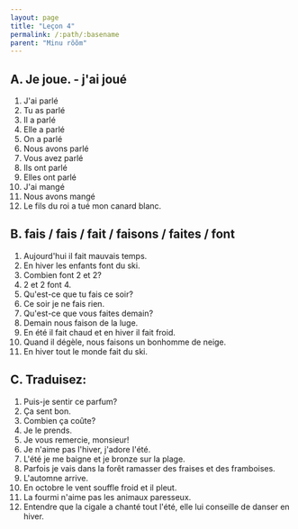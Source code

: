 ```yaml
---
layout: page
title: "Leçon 4"
permalink: /:path/:basename
parent: "Minu rõõm"
---
```


## A. Je joue. - j'ai joué  
1. J'ai parlé  
2. Tu as parlé  
3. Il a parlé  
4. Elle a parlé  
5. On a parlé  
6. Nous avons parlé  
7. Vous avez parlé  
8. Ils ont parlé  
9. Elles ont parlé  
10. J'ai mangé  
11. Nous avons mangé  
12. Le fils du roi a tué mon canard blanc.  

## B. fais / fais / fait / faisons / faites / font  
1. Aujourd'hui il fait mauvais temps.  
2. En hiver les enfants font du ski.  
3. Combien font 2 et 2?  
4. 2 et 2 font 4.  
5. Qu'est-ce que tu fais ce soir?  
6. Ce soir je ne fais rien.  
7. Qu'est-ce que vous faites demain?  
8. Demain nous faison de la luge.  
9. En été il fait chaud et en hiver il fait froid.  
10. Quand il dégèle, nous faisons un bonhomme de neige.  
11. En hiver tout le monde fait du ski.  

## C. Traduisez:  
1. Puis-je sentir ce parfum?  
2. Ça sent bon.  
3. Combien ça coûte?  
4. Je le prends.  
5. Je vous remercie, monsieur!  
6. Je n'aime pas l'hiver, j'adore l'été.  
7. L'été je me baigne et je bronze sur la plage.  
8. Parfois je vais dans la forêt ramasser des fraises et des framboises.  
9. L'automne arrive.  
10. En octobre le vent souffle froid et il pleut.  
11. La fourmi n'aime pas les animaux paresseux.  
12. Entendre que la cigale a chanté tout l'été, elle lui conseille de danser en hiver.  
